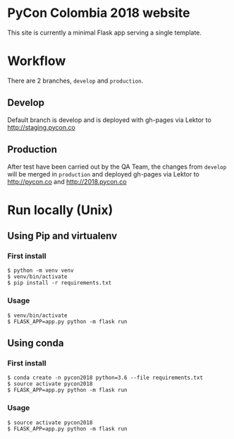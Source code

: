 # PyCon Colombia 2018 website

This site is currently a minimal Flask app serving a single template.

# Workflow

There are 2 branches, `develop` and `production`.

## Develop
Default branch is develop and is deployed with gh-pages via Lektor to http://staging.pycon.co

## Production
After test have been carried out by the QA Team, the changes from `develop`
will be merged in `production` and deployed gh-pages via Lektor to http://pycon.co
and http://2018.pycon.co

# Run locally (Unix)

## Using Pip and virtualenv

### First install

```
$ python -m venv venv
$ venv/bin/activate
$ pip install -r requirements.txt
```

### Usage

```
$ venv/bin/activate
$ FLASK_APP=app.py python -m flask run
```


## Using conda


### First install

```
$ conda create -n pycon2018 python=3.6 --file requirements.txt
$ source activate pycon2018
$ FLASK_APP=app.py python -m flask run
```

### Usage

```
$ source activate pycon2018
$ FLASK_APP=app.py python -m flask run
```
